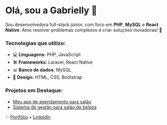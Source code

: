 # Olá, sou a Gabrielly 👋

Sou desenvolvedora full-stack júnior, com foco em **PHP**, **MySQL** e **React Native**. Amo resolver problemas complexos e criar soluções inovadoras! 🚀

### Tecnologias que utilizo:
- 💻 **Linguagens:** PHP, JavaScript
- 🛠 **Frameworks:** Laravel, React Native
- 📊 **Banco de dados:** MySQL
- 🎨 **Design:** HTML, CSS, Bootstrap

### Projetos em Destaque:
- [Meu app de agendamento para salão](link_do_projeto)
- [Sistema de gestão para salão de beleza](link_do_projeto)

✨ [Portfólio](link_portfolio) • [LinkedIn](link_linkedin)
